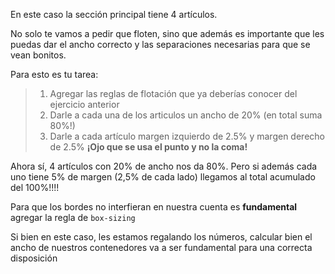 En este caso la sección principal tiene 4 artículos.

No solo te vamos a pedir que floten, sino que además es importante que les puedas dar el ancho correcto y las separaciones necesarias para que se vean bonitos.

Para esto es tu tarea:

> 1. Agregar las reglas de flotación que ya deberías conocer del ejercicio anterior
> 2. Darle a cada una de los articulos un ancho de 20% (en total suma 80%!)
> 3. Darle a cada artículo margen izquierdo de 2.5% y margen derecho de 2.5% **¡Ojo que se usa el punto y no la coma!**

Ahora sí, 4 artículos con 20% de ancho nos da 80%. Pero si además cada uno tiene 5% de margen (2,5% de cada lado) llegamos al total acumulado del 100%!!!!

Para que los bordes no interfieran en nuestra cuenta es **fundamental** agregar la regla de `box-sizing`

Si bien en este caso, les estamos regalando los números, calcular bien el ancho de nuestros contenedores va a ser fundamental para una correcta disposición